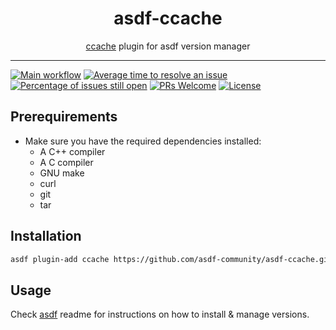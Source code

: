 <div align="center">
<h1>asdf-ccache</h1>
<span><a href="https://ccache.dev">ccache</a> plugin for asdf version manager</span>
</div>
<hr />

[![Main workflow](https://github.com/asdf-community/asdf-ccache/workflows/Main%20workflow/badge.svg)](https://github.com/asdf-community/asdf-ccache/actions)
[![Average time to resolve an issue](https://isitmaintained.com/badge/resolution/asdf-community/asdf-ccache.svg)](https://isitmaintained.com/project/asdf-community/asdf-ccache 'Average time to resolve an issue')
[![Percentage of issues still open](https://isitmaintained.com/badge/open/asdf-community/asdf-ccache.svg)](https://isitmaintained.com/project/asdf-community/asdf-ccache 'Percentage of issues still open')
[![PRs Welcome](https://img.shields.io/badge/PRs-welcome-brightgreen.svg)](http://makeapullrequest.com)
[![License](https://img.shields.io/github/license/asdf-community/asdf-ccache?color=brightgreen)](https://github.com/asdf-community/asdf-ccache/blob/master/LICENSE)

## Prerequirements

- Make sure you have the required dependencies installed:
  - A C++ compiler
  - A C compiler
  - GNU make
  - curl
  - git
  - tar

## Installation

```bash
asdf plugin-add ccache https://github.com/asdf-community/asdf-ccache.git
```

## Usage

Check [asdf](https://github.com/asdf-vm/asdf) readme for instructions on how to
install & manage versions.

